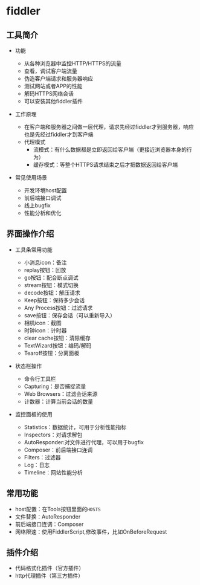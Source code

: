 # fiddler

## 工具简介

- 功能
  - 从各种浏览器中监控HTTP/HTTPS的流量
  - 查看，调试客户端流量
  - 伪造客户端请求和服务器响应
  - 测试网站或者APP的性能
  - 解码HTTPS网络会话
  - 可以安装其他fiddler插件

- 工作原理
  - 在客户端和服务器之间做一层代理，请求先经过fiddler才到服务器，响应也是先经过fiddler才到客户端
  - 代理模式
    - 流模式：有什么数据都是立即返回给客户端（更接近浏览器本身的行为）
    - 缓存模式：等整个HTTPS请求结束之后才把数据返回给客户端

- 常见使用场景
  - 开发环境host配置
  - 前后端接口调试
  - 线上bugfix
  - 性能分析和优化

## 界面操作介绍

- 工具条常用功能
  - 小消息icon：备注
  - replay按钮：回放
  - go按钮：配合断点调试
  - stream按钮：模式切换
  - decode按钮：解压请求
  - Keep按钮：保持多少会话
  - Any Process按钮：过滤请求
  - save按钮：保存会话（可以重新导入）
  - 相机icon：截图
  - 时钟icon：计时器
  - clear cache按钮：清除缓存
  - TextWizard按钮：编码/解码
  - Tearoff按钮：分离面板

- 状态栏操作
  - 命令行工具栏
  - Capturing：是否捕捉流量
  - Web Browsers：过滤会话来源
  - 计数器：计算当前会话的数量

- 监控面板的使用
  - Statistics：数据统计，可用于分析性能指标
  - Inspectors：对请求解包
  - AutoResponder:对文件进行代理，可以用于bugfix
  - Composer：前后端接口连调
  - Filters：过滤器
  - Log：日志
  - Timeline：网站性能分析

## 常用功能

- host配置：在Tools按钮里面的`HOSTS`
- 文件替换：AutoResponder
- 前后端接口连调：Composer
- 网络限速：使用FiddlerScript,修改事件，比如OnBeforeRequest

## 插件介绍

- 代码格式化插件（官方插件）
- http代理插件（第三方插件）
